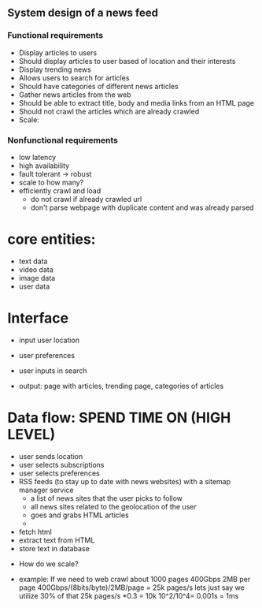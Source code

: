 ## System design of a news feed

### Functional requirements
- Display articles to users
- Should display articles to user based of location and their interests
- Display trending news
- Allows users to search for articles
- Should have categories of different news articles
- Gather news articles from the web
- Should be able to extract title, body and media links from an HTML page
- Should not crawl the articles which are already crawled
- Scale:
  

### Nonfunctional requirements
- low latency
- high availability
- fault tolerant -> robust
- scale to how many?
- efficiently crawl and load
  - do not crawl if already crawled url
  - don't parse webpage with duplicate content and was already parsed

# core entities:
- text data
- video data
- image data
- user data

# Interface
- input user location
- user preferences
- user inputs in search

- output: page with articles, trending page, categories of articles

# Data flow: SPEND TIME ON (HIGH LEVEL)
- user sends location
- user selects subscriptions
- user selects preferences
- RSS feeds (to stay up to date with news websites) with a sitemap manager service
  - a list of news sites that the user picks to follow
  - all news sites related to the geolocation of the user
  - goes and grabs HTML articles
  - 
- fetch html
- extract text from HTML
- store text in database

* How do we scale?
- example: If we need to web crawl about 1000 pages
400Gbps 2MB per page
400Gbps/(8bits/byte)/2MB/page = 25k pages/s
lets just say we utilize 30% of that
25k pages/s *0.3 = 10k
10^2/10^4= 0.001s = 1ms
